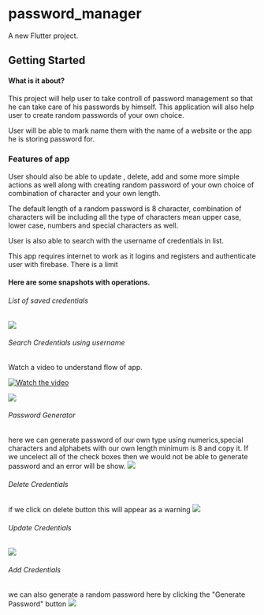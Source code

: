 # password_manager

A new Flutter project.

## Getting Started

#### What is it about?
This project will help user to take controll of password management so that he can take care of his passwords by himself.
This application will also help user to create random passwords of your own choice. 

User will be able to mark name them with the name of a website or the app he is storing password for.

### Features of app
User should also be able to update , delete, add and some more simple actions as well along with creating random password of your own choice of combination of character 
and your own length.

The default length of a random  password is 8 character, combination of characters will be including all the type of characters mean upper case, lower case, numbers and special characters as well.

User is also able to search with the username of credentials in list.

This app requires internet to work as it logins and registers and authenticate user with firebase. 
There is a limit  

#### Here are some snapshots with operations.

###### List of saved credentials
![](image/saved_passwords.png)


###### Search Credentials using username

Watch a video to understand flow of app.

[![Watch the video](https://img.youtube.com/vi/nTQUwghvy5Q/default.jpg)](https://www.youtube.com/watch?v=Wb2rm5iWizg)

![](image/search_credentials.png)

###### Password Generator
here we can generate password of our own type using numerics,special characters and alphabets with our own length minimum is 8 and copy it. If we uncelect all of the check boxes then we would not be able to generate password and an error will be show.
![](image/password_generator.png)

###### Delete Credentials 
if we click on delete button this will appear as a warning
![](image/delete_credentials.png)

###### Update Credentials 
![](image/update_credentials.png)

###### Add Credentials 
we can also generate a random password here by clicking the "Generate Password" button
![](image/add_credentials.png)







